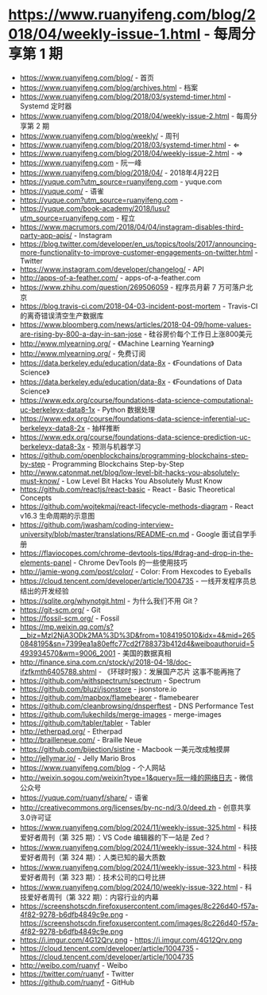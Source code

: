 # https://www.ruanyifeng.com/blog/2018/04/weekly-issue-1.html - 每周分享第 1 期

- https://www.ruanyifeng.com/blog/ - 首页
- https://www.ruanyifeng.com/blog/archives.html - 档案
- https://www.ruanyifeng.com/blog/2018/03/systemd-timer.html - Systemd 定时器
- https://www.ruanyifeng.com/blog/2018/04/weekly-issue-2.html - 每周分享第 2 期
- https://www.ruanyifeng.com/blog/weekly/ - 周刊
- https://www.ruanyifeng.com/blog/2018/03/systemd-timer.html - ⇐
- https://www.ruanyifeng.com/blog/2018/04/weekly-issue-2.html - ⇒
- https://www.ruanyifeng.com - 阮一峰
- https://www.ruanyifeng.com/blog/2018/04/ - 2018年4月22日
- https://yuque.com?utm_source=ruanyifeng.com - yuque.com
- https://yuque.com/ - 语雀
- https://yuque.com?utm_source=ruanyifeng.com - 
- https://yuque.com/book-academy/2018/lusu?utm_source=ruanyifeng.com - 程立
- https://www.macrumors.com/2018/04/04/instagram-disables-third-party-app-apis/ - Instagram
- https://blog.twitter.com/developer/en_us/topics/tools/2017/announcing-more-functionality-to-improve-customer-engagements-on-twitter.html - Twitter
- https://www.instagram.com/developer/changelog/ - API
- http://apps-of-a-feather.com/ - apps-of-a-feather.com
- https://www.zhihu.com/question/269506059 - 程序员月薪 7 万可落户北京
- https://blog.travis-ci.com/2018-04-03-incident-post-mortem - Travis-CI 的离奇错误清空生产数据库
- https://www.bloomberg.com/news/articles/2018-04-09/home-values-are-rising-by-800-a-day-in-san-jose - 硅谷房价每个工作日上涨800美元
- http://www.mlyearning.org/ - 《Machine Learning Yearning》
- http://www.mlyearning.org/ - 免费订阅
- https://data.berkeley.edu/education/data-8x - 《Foundations of Data Science》
- https://data.berkeley.edu/education/data-8x - 《Foundations of Data Science》
- https://www.edx.org/course/foundations-data-science-computational-uc-berkeleyx-data8-1x - Python 数据处理
- https://www.edx.org/course/foundations-data-science-inferential-uc-berkeleyx-data8-2x - 抽样推断
- https://www.edx.org/course/foundations-data-science-prediction-uc-berkeleyx-data8-3x - 预测与机器学习
- https://github.com/openblockchains/programming-blockchains-step-by-step - Programming Blockchains Step-by-Step
- http://www.catonmat.net/blog/low-level-bit-hacks-you-absolutely-must-know/ - Low Level Bit Hacks You Absolutely Must Know
- https://github.com/reactjs/react-basic - React - Basic Theoretical Concepts
- https://github.com/wojtekmaj/react-lifecycle-methods-diagram - React v16.3 生命周期的示意图
- https://github.com/jwasham/coding-interview-university/blob/master/translations/README-cn.md - Google 面试自学手册
- https://flaviocopes.com/chrome-devtools-tips/#drag-and-drop-in-the-elements-panel - Chrome DevTools 的一些使用技巧
- http://jamie-wong.com/post/color/ - Color: From Hexcodes to Eyeballs
- https://cloud.tencent.com/developer/article/1004735 - 一线开发程序员总结出的开发经验
- https://sqlite.org/whynotgit.html - 为什么我们不用 Git？
- https://git-scm.org/ - Git
- https://fossil-scm.org/ - Fossil
- https://mp.weixin.qq.com/s?__biz=MzI2NjA3ODk2MA%3D%3D&from=1084195010&idx=4&mid=2650848195&sn=7399ea1a80effc77cd2f788373b412d4&weiboauthoruid=5493934570&wm=9006_2001 - 美国的数据真相
- http://finance.sina.com.cn/stock/y/2018-04-18/doc-ifzfkmth6405788.shtml - 《环球时报》：发展国产芯片 这事不能再拖了
- https://github.com/withspectrum/spectrum - Spectrum
- https://github.com/bluzi/jsonstore - jsonstore.io
- https://github.com/mapbox/flamebearer - flamebearer
- https://github.com/cleanbrowsing/dnsperftest - DNS Performance Test
- https://github.com/lukechilds/merge-images - merge-images
- https://github.com/tabler/tabler - Tabler
- http://etherpad.org/ - Etherpad
- http://brailleneue.com/ - Braille Neue
- https://github.com/bijection/sistine - Macbook 一美元改成触摸屏
- http://jellymar.io/ - Jelly Mario Bros
- https://www.ruanyifeng.com/blog - 个人网站
- http://weixin.sogou.com/weixin?type=1&query=阮一峰的网络日志 - 微信公众号
- https://yuque.com/ruanyf/share/ - 语雀
- http://creativecommons.org/licenses/by-nc-nd/3.0/deed.zh - 创意共享3.0许可证
- https://www.ruanyifeng.com/blog/2024/11/weekly-issue-325.html - 科技爱好者周刊（第 325 期）：VS Code 编辑器的下一站是 Zed？
- https://www.ruanyifeng.com/blog/2024/11/weekly-issue-324.html - 科技爱好者周刊（第 324 期）：人类已知的最大质数
- https://www.ruanyifeng.com/blog/2024/11/weekly-issue-323.html - 科技爱好者周刊（第 323 期）：技术公司的口号比拼
- https://www.ruanyifeng.com/blog/2024/10/weekly-issue-322.html - 科技爱好者周刊（第 322 期）：内容行业的内幕
- https://screenshotscdn.firefoxusercontent.com/images/8c226d40-f57a-4f82-9278-b6dfb4849c9e.png - https://screenshotscdn.firefoxusercontent.com/images/8c226d40-f57a-4f82-9278-b6dfb4849c9e.png
- https://i.imgur.com/4G12Qrv.png - https://i.imgur.com/4G12Qrv.png
- https://cloud.tencent.com/developer/article/1004735 - https://cloud.tencent.com/developer/article/1004735
- http://weibo.com/ruanyf - Weibo
- https://twitter.com/ruanyf - Twitter
- https://github.com/ruanyf - GitHub